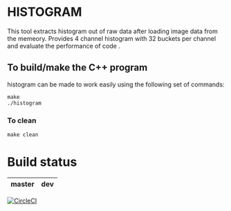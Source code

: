 # HISTOGRAM
This tool extracts histogram out of raw data after loading image data from the memeory.
Provides 4 channel histogram with 32 buckets per channel and evaluate the performance of code .




## To build/make the C++ program

histogram can be made to work easily using the following set of commands:

``` 
make
./histogram

```

### To clean 

```
make clean
```
# Build status
| master | dev |
|:------:|:------:|
[![CircleCI](https://circleci.com/gh/XLAR-8/Histogram.svg?style=svg)](https://circleci.com/gh/XLAR-8/Histogram)
